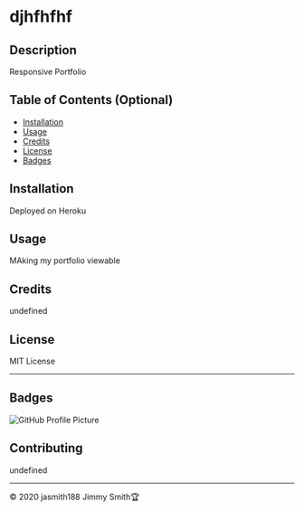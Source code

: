  
# djhfhfhf

## Description 
Responsive Portfolio


## Table of Contents (Optional)



* [Installation](#installation)
* [Usage](#usage)
* [Credits](#credits)
* [License](#license)
* [Badges](#badges)


## Installation 
Deployed on Heroku


## Usage 
MAking my portfolio viewable


## Credits
undefined


## License
MIT License

---

## Badges




![GitHub Profile Picture](https://avatars3.githubusercontent.com/u/61388748?v=4)


## Contributing
undefined




---
© 2020 jasmith188 Jimmy Smith🏆 


